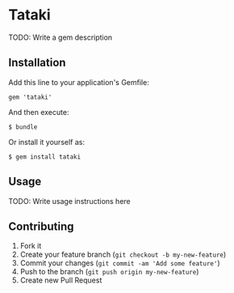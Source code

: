 # Tataki

TODO: Write a gem description

## Installation

Add this line to your application's Gemfile:

    gem 'tataki'

And then execute:

    $ bundle

Or install it yourself as:

    $ gem install tataki

## Usage

TODO: Write usage instructions here

## Contributing

1. Fork it
2. Create your feature branch (`git checkout -b my-new-feature`)
3. Commit your changes (`git commit -am 'Add some feature'`)
4. Push to the branch (`git push origin my-new-feature`)
5. Create new Pull Request
